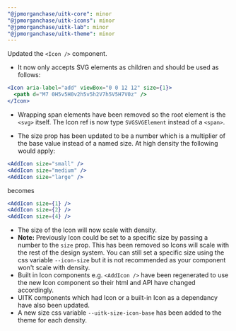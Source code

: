 ```yaml
---
"@jpmorganchase/uitk-core": minor
"@jpmorganchase/uitk-icons": minor
"@jpmorganchase/uitk-lab": minor
"@jpmorganchase/uitk-theme": minor
---
```


Updated the `<Icon />` component.

- It now only accepts SVG elements as children and should be used as follows:

```jsx
<Icon aria-label="add" viewBox="0 0 12 12" size={1}>
  <path d="M7 0H5v5H0v2h5v5h2V7h5V5H7V0z" />
</Icon>
```

- Wrapping span elements have been removed so the root element is the `<svg>` itself. The Icon ref is now type `SVGSVGElement` instead of a `<span>`.

- The size prop has been updated to be a number which is a multiplier of the base value instead of a named size. At high density the following would apply:

```jsx
<AddIcon size="small" />
<AddIcon size="medium" />
<AddIcon size="large" />
```

becomes

```jsx
<AddIcon size={1} />
<AddIcon size={2} />
<AddIcon size={4} />
```

- The size of the Icon will now scale with density.
- **Note:** Previously Icon could be set to a specific size by passing a number to the `size` prop. This has been removed so Icons will scale with the rest of the design system. You can still set a specific size using the css variable `--icon-size` but it is not recommended as your component won't scale with density.
- Built in Icon components e.g. `<AddIcon />` have been regenerated to use the new Icon component so their html and API have changed accordingly.
- UITK components which had Icon or a built-in Icon as a dependancy have also been updated.
- A new size css variable `--uitk-size-icon-base` has been added to the theme for each density.
